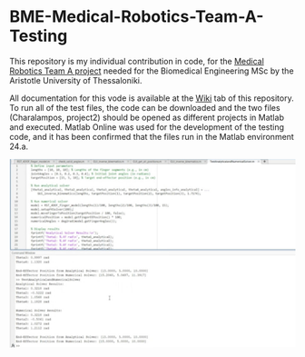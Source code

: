 # BME-Medical-Robotics-Team-A-Testing

This repository is my individual contribution in code, for the [Medical Robotics Team A project](https://github.com/maro-michailidou/BME-Medical-Robotics-Team-A) needed for the Biomedical Engineering MSc by the Aristotle University of Thessaloniki. 

All documentation for this vode is available at the [Wiki](https://github.com/maro-michailidou/BME-Medical-Robotics-Team-A-Testing/wiki) tab of this repository. To run all of the test files, the code can be downloaded and the two files (Charalampos, project2) should be opened as different projects in Matlab and executed. Matlab Online was used for the development of the testing code, and it has been confirmed that the files run in the Matlab environment 24.a. 


 ![Analytical Solver Working](/assets/testsolvers.jpg)
